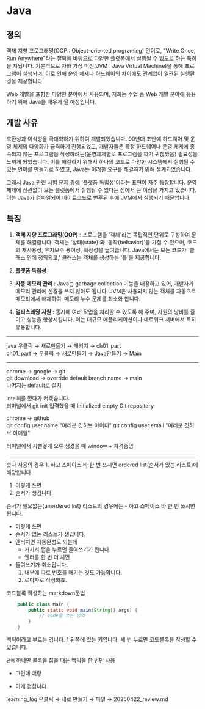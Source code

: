 # Java
## 정의
객체 지향 프로그래밍(OOP : Object-oriented programing) 언어로, 
"Write Once, Run Anywhere"라는 철학을 바탕으로 다양한 플랫폼에서 실행될 수 있도로 하는 특징을 지닙니다.
기본적으로 자바 가상 머신(JVM : Java Virtual Machine)을 통해 프로그램이 실행되며,
이로 인해 운영 체제나 하드웨어의 차이에도 관계없이 일관된 실행환경을 제공합니다.

Web 개발을 포함한 다양한 분야에서 사용되며,
저희는 수업 중 Web 개발 분야에 응용하기 위해 Java를 배우게 될 예정입니다.


## 개발 사유
호환성과 이식성을 극대화하기 위하여 개발되었습니다. 
90년대 초반에 하드웨어 및 운영 체제의 다양화가 급격하게 진행되었고,
개발자들은 특정 하드웨어나 운영 체제에 종속되지 않는 프로그램을 작성하려는(운영체제별로 프로그램을 짜기 귀찮았음)
필요성을 느끼게 되었습니다.
이를 해결하기 위해서 하나의 코드로 다양한 시스템에서 실행될 수 있는 언어를 만들기로 하였고,
Java는 이러한 요구를 해결하기 위해 설계되었습니다.

그래서 Java 관련 시험 문제 중에 '플랫폼 독립성'이라는 표현이 자주 등장합니다.
운영 체제에 상관없이 모든 플랫폼에서 실행될 수 있다는 점에서 큰 이점을 가지고 있습니다.
이는 Java가 컴파일되어 바이트코드로 변환된 후에 JVM에서 실행되기 때문입니다.


## 특징
1.  __객체 지향 프로그래밍(OOP)__ : 프로그램을 '객체'라는 독립적인 단위로 구성하여 문제를 해결합니다.
    객체는 '상태(state)'와 '동작(behavior)'을 가질 수 있으며, 코드의 재사용성, 유지보수 용이성, 확장성을 높여줍니다.
    Java에서는 모든 코드가 '클래스 안에 정의되고,' 클래스는 객체를 생성하는 '틀'을 제공합니다.

2. __플랫폼 독립성__

3. __자동 메모리 관리__ : Java는 garbage collection 기능을 내장하고 있어,
   개발자가 메모리 관리에 신경을 쓰지 않아도 됩니다. JVM은 사용되지 않는 객체를 자동으로 메모리에서 해제하여,
   메모리 누수 문제를 최소화 합니다.

4. __멀티스레딩 지원__ : 동시에 여러 작업을 처리할 수 있도록 해 주며,
   자원의 낭비를 줄이고 성능을 향상시킵니다. 이는 대규모 애플리케이션이나 네트워크 서버에서 특히 유용합니다.


* * *


java 우클릭 → 새로만들기 → 패키지 → ch01_part   
ch01_part → 우클릭 → 새로만들기 → Java만들기 → Main


* * *

chrome → google → git   
git download → override default branch name → main   
나머지는 default로 설치

intellij를 껐다가 켜겠습니다.   
터미널에서 git init 입력했을 때 Initialized empty Git repository

chrome → github   
git config user.name "여러분 깃허브 아이디"
git config user.email "여러분 깃허브 이메일"

터미널에서 시뻘겋게 오류 생겼을 때
window + 자격증명 


* * *


숫자 사용의 경우 1. 하고 스페이스 바 한 번 쓰시면 ordered list(순서가 있는 리스트)에 해당합니다.
1. 이렇게 쓰면
2. 순서가 생깁니다.

순서가 필요없는(unordered list) 리스트의 경우에는 - 하고 스페이스 바 한 번 쓰시면 됩니다.
- 이렇게 쓰면
- 순서가 없는 리스트가 생깁니다.
- 엔터치면 자동완성도 되는데
  - 거기서 탭을 누르면 들여쓰기가 됩니다.
  - 엔터를 한 번 더 치면
- 들여쓰기가 취소됩니다.
  1. 내부에 따로 번호를 매기는 것도 가능합니다.
  2. 로마자로 작성되죠.


코드블록 작성하는 markdown문법

``` java
    public class Main {
        public static void main(String[] args) {
            // code를 쓰는 영역
        }
    }
```
백틱이라고 부르는 겁니다. 1 왼쪽에 있는 키입니다.
세 번 누르면 코드블록을 작성할 수 있습니다.

`단어` 하나만 블록을 잡을 때는 백틱을 한 번만 사용
* 그런데 얘랑
- 이게 겹칩니다

learning_log 우클릭 → 새로 만들기 → 파일 → 20250422_review.md